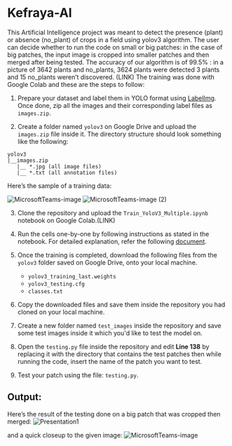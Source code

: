# Kefraya-AI

This Artificial Intelligence project was meant to detect the presence (plant) or absence (no_plant) of crops in a field using yolov3 algorithm. The user can decide whether to run the code on small or big patches: in the case of big patches, the input image is cropped into smaller patches and then merged after being tested. The accuracy of our algorithm is of 99.5% : in a picture of 3642 plants and no_plants, 3624 plants were detected 3 plants and 15 no_plants weren’t discovered.
(LINK)
The training was done with Google Colab and these are the steps to follow:
1. Prepare your dataset and label them in YOLO format using [LabelImg](https://github.com/tzutalin/labelImg). Once done, zip all the images and their corresponding label files as `images.zip`.

2. Create a folder named `yolov3` on Google Drive and upload the `images.zip` file inside it. The directory structure should look something like the following:
```
yolov3
|__images.zip
   |__ *.jpg (all image files)
   |__ *.txt (all annotation files)
```
Here’s the sample of a training data:

![MicrosoftTeams-image](https://user-images.githubusercontent.com/88712232/130237426-a5d4acf5-efbc-4ce7-859a-ae04f5525c9c.png)
![MicrosoftTeams-image (2)](https://user-images.githubusercontent.com/88712232/130237097-ebf9bbe8-0589-43fb-b042-f1248bd70f60.png)

3. Clone the repository and upload the `Train_YoloV3_Multiple.ipynb` notebook on Google Colab.(LINK)

4. Run the cells one-by-one by following instructions as stated in the notebook. For detailed explanation, refer the following [document](https://github.com/NSTiwari/YOLOv3-Custom-Object-Detection/blob/main/YOLOv3%20Custom%20Object%20Detection%20with%20Transfer%20Learning.pdf).

5. Once the training is completed, download the following files from the `yolov3` folder saved on Google Drive, onto your local machine.
   - `yolov3_training_last.weights`
   - `yolov3_testing.cfg`
   - `classes.txt`
   
6. Copy the downloaded files and save them inside the repository you had cloned on your local machine.

7. Create a new folder named `test_images` inside the repository and save some test images inside it which you'd like to test the model on.

8. Open the `testing.py` file inside the repository and edit **Line 138**  by replacing it with the directory that contains the test patches then while running the code, insert the name of the patch you want to test.

9. Test your patch using the file: `testing.py`.

## Output:
Here’s the result of the testing done on a big patch that was cropped then merged:
![Presentation1](https://user-images.githubusercontent.com/88712232/130236231-593d3c62-eca5-4ba7-8fcf-f782c17f4075.jpg)

and a quick closeup to the given image:
![MicrosoftTeams-image](https://user-images.githubusercontent.com/88712232/130236792-31f618ec-74ce-4dcb-8edd-08bdc290d360.png)
